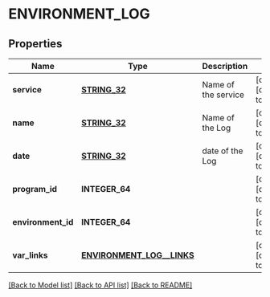 # ENVIRONMENT_LOG

## Properties
Name | Type | Description | Notes
------------ | ------------- | ------------- | -------------
**service** | [**STRING_32**](STRING_32.md) | Name of the service | [optional] [default to null]
**name** | [**STRING_32**](STRING_32.md) | Name of the Log | [optional] [default to null]
**date** | [**STRING_32**](STRING_32.md) | date of the Log | [optional] [default to null]
**program_id** | **INTEGER_64** |  | [optional] [default to null]
**environment_id** | **INTEGER_64** |  | [optional] [default to null]
**var_links** | [**ENVIRONMENT_LOG__LINKS**](EnvironmentLog__links.md) |  | [optional] [default to null]

[[Back to Model list]](../README.md#documentation-for-models) [[Back to API list]](../README.md#documentation-for-api-endpoints) [[Back to README]](../README.md)


